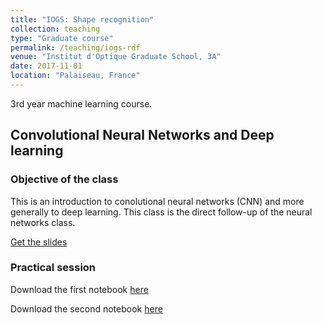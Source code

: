 ```yaml
---
title: "IOGS: Shape recognition"
collection: teaching
type: "Graduate course"
permalink: /teaching/iogs-rdf
venue: "Institut d'Optique Graduate School, 3A"
date: 2017-11-01
location: "Palaiseau, France"
---
```


3rd year machine learning course.


## Convolutional Neural Networks and Deep learning

### Objective of the class

This is an introduction to conolutional neural networks (CNN) and more generally to deep learning.
This class is the direct follow-up of the neural networks class.

[Get the slides](https://aboulch.github.io/files/teaching_iogs_3a_rdf/iogs_rdf_deep.pdf)

### Practical session

Download the first notebook [here](https://aboulch.github.io/files/teaching_iogs_3a_rdf/IOGS_tp_keras.ipynb)

Download the second notebook [here](https://aboulch.github.io/files/teaching_iogs_3a_rdf/IOGS_tp_recurrent_Keras.ipynb)
